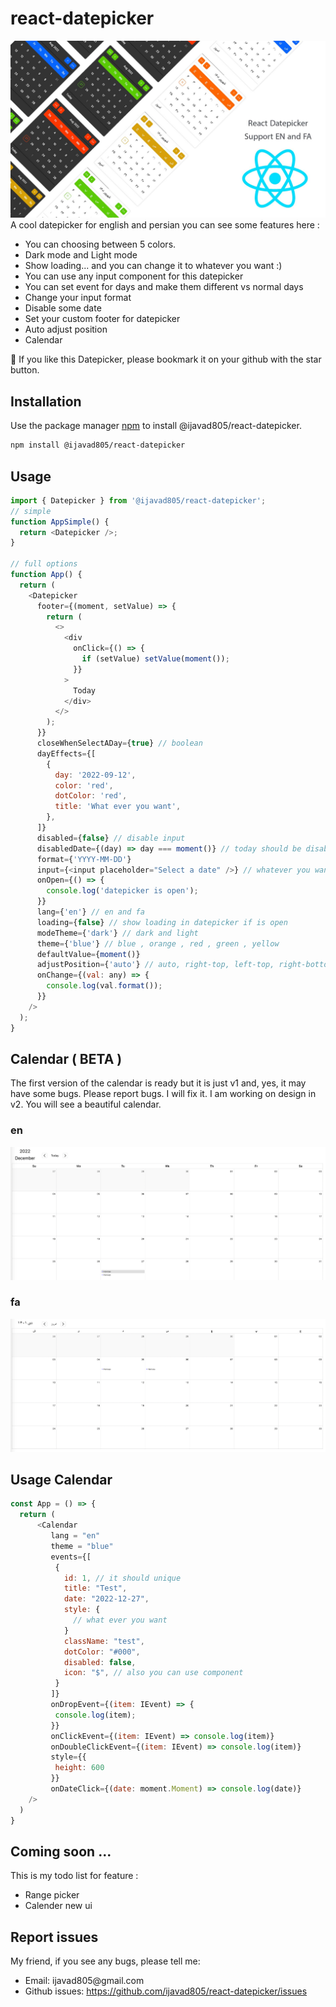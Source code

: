 # react-datepicker

![alt text](./poster.jpg?raw=true)
A cool datepicker for english and persian you can see some features here :

 <ul>
 <li>You can choosing between 5 colors.</li>
 <li>Dark mode and Light mode</li>
 <li>Show loading... and you can change it to whatever you want :)</li>
 <li>You can use any input component for this datepicker</li>
 <li>You can set event for days and make them different vs normal days</li>
 <li>Change your input format </li>
 <li>Disable some date</li>
 <li>Set your custom footer for datepicker</li>
 <li>Auto adjust position</li>
 <li>Calendar</li>
 </ul>

&#127775; If you like this Datepicker, please bookmark it on your github with the star button.

## Installation

Use the package manager [npm](https://npmjs.com) to install @ijavad805/react-datepicker.

```bash
npm install @ijavad805/react-datepicker
```

## Usage

```javascript
import { Datepicker } from '@ijavad805/react-datepicker';
// simple
function AppSimple() {
  return <Datepicker />;
}

// full options
function App() {
  return (
    <Datepicker
      footer={(moment, setValue) => {
        return (
          <>
            <div
              onClick={() => {
                if (setValue) setValue(moment());
              }}
            >
              Today
            </div>
          </>
        );
      }}
      closeWhenSelectADay={true} // boolean
      dayEffects={[
        {
          day: '2022-09-12',
          color: 'red',
          dotColor: 'red',
          title: 'What ever you want',
        },
      ]}
      disabled={false} // disable input
      disabledDate={(day) => day === moment()} // today should be disabled
      format={'YYYY-MM-DD'}
      input={<input placeholder="Select a date" />} // whatever you want
      onOpen={() => {
        console.log('datepicker is open');
      }}
      lang={'en'} // en and fa
      loading={false} // show loading in datepicker if is open
      modeTheme={'dark'} // dark and light
      theme={'blue'} // blue , orange , red , green , yellow
      defaultValue={moment()}
      adjustPosition={'auto'} // auto, right-top, left-top, right-bottom, left-bottom, modal
      onChange={(val: any) => {
        console.log(val.format());
      }}
    />
  );
}
```

## Calendar ( BETA )

The first version of the calendar is ready but it is just v1 and, yes, it may have some bugs. Please report bugs. I will fix it. I am working on design in v2. You will see a beautiful calendar.

### en

![alt text](./calendar-en.png?raw=true)

### fa

![alt text](./calendar-fa.png?raw=true)

## Usage Calendar

```javascript
const App = () => {
  return (
      <Calendar
         lang = "en"
         theme = "blue"
         events={[
          {
            id: 1, // it should unique
            title: "Test",
            date: "2022-12-27",
            style: {
              // what ever you want
            }
            className: "test",
            dotColor: "#000",
            disabled: false,
            icon: "$", // also you can use component
          }
         ]}
         onDropEvent={(item: IEvent) => {
          console.log(item);
         }}
         onClickEvent={(item: IEvent) => console.log(item)}
         onDoubleClickEvent={(item: IEvent) => console.log(item)}
         style={{
          height: 600
         }}
         onDateClick={(date: moment.Moment) => console.log(date)}
    />
  )
}

```

## Coming soon ...

This is my todo list for feature :

<ul>
<li>Range picker</li>
<li>Calender new ui</li>
</ul>

## Report issues

My friend, if you see any bugs, please tell me:

<ul>
<li>Email: ijavad805@gmail.com</li>
<li>Github issues: <a href="https://github.com/ijavad805/react-datepicker/issues" target="_blank">https://github.com/ijavad805/react-datepicker/issues</a></li>
</ul>
